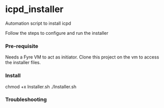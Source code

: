 # icpd_installer
Automation script to install icpd 

Follow the steps to configure and run the installer

### Pre-requisite

Needs a Fyre VM to act as initiator. Clone this project on the vm to access the installer files.

### Install

chmod +x Installer.sh
./Installer.sh

### Troubleshooting


